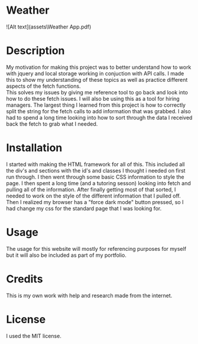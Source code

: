 # Weather


![Alt text](assets\Weather App.pdf)



# Description
My motivation for making this project was to better understand how to work with jquery and local storage working in conjuction with API calls.
I made this to show my understanding of these topics as well as practice different aspects of the fetch functions.  
This solves my issues by giving me reference tool to go back and look into how to do these fetch issues. I will also be using this as a tool for hiring managers.
The largest thing I learned from this project is how to correctly split the string for the fetch calls to add information that was grabbed.  I also had to spend a long time looking into how to sort through the data I received back the fetch to grab what I needed. 

# Installation
I started with making the HTML framework for all of this.  This included all the div's and sections with the id's and classes I thought i needed on first run through.  I then went through some basic CSS information to style the page.  I then spent a long time (and a tutoring sesson) looking into fetch and pulling all of the information.  After finally getting most of that sorted, I needed to work on the style of the different information that I pulled off. Then I realized my browser has a "force dark mode" button pressed, so I had change my css for the standard page that I was looking for.

# Usage
The usage for this website will mostly for referencing purposes for myself but it will also be included as part of my portfolio.

# Credits
This is my own work with help and research made from the internet.  

# License
I used the MIT license.
